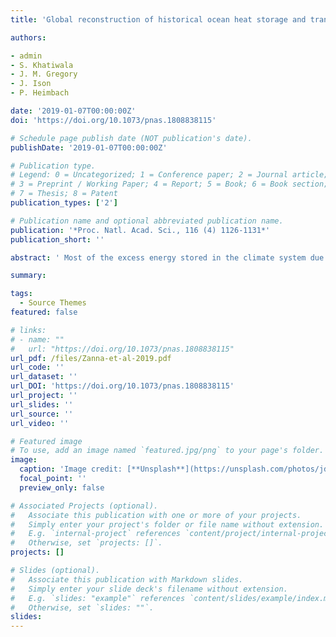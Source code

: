```yaml
---
title: 'Global reconstruction of historical ocean heat storage and transport'

authors:

- admin
- S. Khatiwala
- J. M. Gregory
- J. Ison
- P. Heimbach

date: '2019-01-07T00:00:00Z'
doi: 'https://doi.org/10.1073/pnas.1808838115'

# Schedule page publish date (NOT publication's date).
publishDate: '2019-01-07T00:00:00Z'

# Publication type.
# Legend: 0 = Uncategorized; 1 = Conference paper; 2 = Journal article;
# 3 = Preprint / Working Paper; 4 = Report; 5 = Book; 6 = Book section;
# 7 = Thesis; 8 = Patent
publication_types: ['2']

# Publication name and optional abbreviated publication name.
publication: '*Proc. Natl. Acad. Sci., 116 (4) 1126-1131*'
publication_short: ''

abstract: ' Most of the excess energy stored in the climate system due to anthropogenic greenhouse gas emissions has been taken up by the oceans, leading to thermal expansion and sea-level rise. The oceans thus have an important role in the Earth’s energy imbalance. Observational constraints on future anthropogenic warming critically depend on accurate estimates of past ocean heat content (OHC) change. We present a reconstruction of OHC since 1871, with global coverage of the full ocean depth. Our estimates combine timeseries of observed sea surface temperatures with much longer historical coverage than those in the ocean interior together with a representation (a Green’s function) of time-independent ocean transport processes. For 1955–2017, our estimates are comparable with direct estimates made by infilling the available 3D time-dependent ocean temperature observations. We find that the global ocean absorbed heat during this period at a rate of 0.30 ± 0.06 W/m2 in the upper 2,000 m and 0.028 ± 0.026 W/m2 below 2,000 m, with large decadal fluctuations. The total OHC change since 1871 is estimated at 436 ± 91 ×1021 J, with an increase during 1921–1946 (145 ± 62 ×1021 J) that is as large as during 1990–2015. By comparing with direct estimates, we also infer that, during 1955–2017, up to one-half of the Atlantic Ocean warming and thermosteric sea-level rise at low latitudes to midlatitudes emerged due to heat convergence from changes in ocean transport.'

summary: 

tags:
  - Source Themes
featured: false

# links:
# - name: ""
#   url: "https://doi.org/10.1073/pnas.1808838115"
url_pdf: /files/Zanna-et-al-2019.pdf
url_code: ''
url_dataset: ''
url_DOI: 'https://doi.org/10.1073/pnas.1808838115'
url_project: ''
url_slides: ''
url_source: ''
url_video: ''

# Featured image
# To use, add an image named `featured.jpg/png` to your page's folder.
image:
  caption: 'Image credit: [**Unsplash**](https://unsplash.com/photos/jdD8gXaTZsc)'
  focal_point: ''
  preview_only: false

# Associated Projects (optional).
#   Associate this publication with one or more of your projects.
#   Simply enter your project's folder or file name without extension.
#   E.g. `internal-project` references `content/project/internal-project/index.md`.
#   Otherwise, set `projects: []`.
projects: []

# Slides (optional).
#   Associate this publication with Markdown slides.
#   Simply enter your slide deck's filename without extension.
#   E.g. `slides: "example"` references `content/slides/example/index.md`.
#   Otherwise, set `slides: ""`.
slides:
---
```


